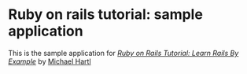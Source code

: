 # Ruby on rails tutorial: sample application

This is the sample application for 
[*Ruby on Rails Tutorial: Learn Rails By Example*](http://railstutorial.org)
by [Michael Hartl](http://michaelhartl.com)
